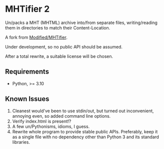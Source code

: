 # MHTifier 2
Un/packs a MHT (MHTML) archive into/from separate files, writing/reading them
in directories to match their Content-Location.

A fork from [Modified/MHTifier](https://github.com/Modified/MHTifier).

Under development, so no public API should be assumed.

After a total rewrite, a suitable license will be chosen.

## Requirements

- Python, >= 3.10

## Known Issues

1. Cleanest would've been to use stdin/out, but turned out inconvenient,
annoying even, so added command line options.
2. Verify index.html is present!?
3. A few un/Pythonisms, idioms, I guess.
4. Rewrite whole program to provide stable public APIs. Preferably, keep it as
a single file with no dependency other than Python 3 and its standard libraries.
